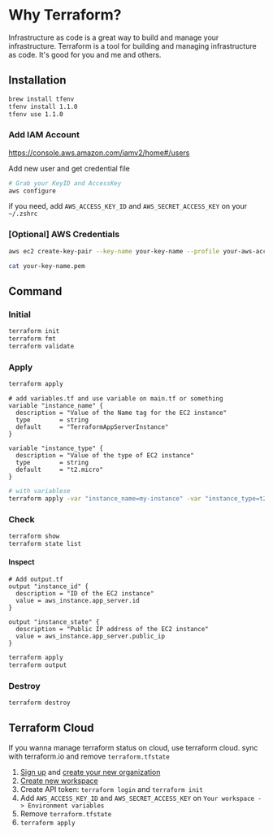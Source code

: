 # Why Terraform?

Infrastructure as code is a great way to build and manage your infrastructure.
Terraform is a tool for building and managing infrastructure as code.
It's good for you and me and others.

## Installation

```bash
brew install tfenv
tfenv install 1.1.0
tfenv use 1.1.0
```

### Add IAM Account

https://console.aws.amazon.com/iamv2/home#/users

Add new user and get credential file

```bash
# Grab your KeyID and AccessKey
aws configure
```

if you need, add `AWS_ACCESS_KEY_ID` and `AWS_SECRET_ACCESS_KEY` on your `~/.zshrc`

### [Optional] AWS Credentials

```bash
aws ec2 create-key-pair --key-name your-key-name --profile your-aws-account-name | python -c "import sys, json; print(json.load(sys.stdin)['KeyMaterial'])" > your-key-name.pem  && chmod 400 your-key-name.pem

cat your-key-name.pem
```

## Command

### Initial

```bash
terraform init
terraform fmt
terraform validate
```

### Apply

```bash
terraform apply
```

```text
# add variables.tf and use variable on main.tf or something
variable "instance_name" {
  description = "Value of the Name tag for the EC2 instance"
  type        = string
  default     = "TerraformAppServerInstance"
}

variable "instance_type" {
  description = "Value of the type of EC2 instance"
  type        = string
  default     = "t2.micro"
}
```

```bash
# with variablese
terraform apply -var "instance_name=my-instance" -var "instance_type=t2.micro"
```

### Check

```bash
terraform show
terraform state list
```

#### Inspect

```text
# Add output.tf
output "instance_id" {
  description = "ID of the EC2 instance"
  value = aws_instance.app_server.id
}

output "instance_state" {
  description = "Public IP address of the EC2 instance"
  value = aws_instance.app_server.public_ip
}
```

```bash
terraform apply
terraform output
```

### Destroy

```bash
terraform destroy
```

## Terraform Cloud

If you wanna manage terraform status on cloud, use terraform cloud.
sync with terraform.io and remove `terraform.tfstate`

1. [Sign up](https://app.terraform.io/signup/account) and [create your new organization](https://app.terraform.io/app/organizations/new)
2. [Create new workspace](https://app.terraform.io/app/d3fau1t/workspaces/new)
3. Create API token: `terraform login` and `terraform init`
4. Add `AWS_ACCESS_KEY_ID` and `AWS_SECRET_ACCESS_KEY` on `Your workspace -> Environment variables`
5. Remove `terraform.tfstate`
6. `terraform apply`
